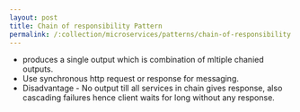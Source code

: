 ```yaml
---
layout: post
title: Chain of responsibility Pattern
permalink: /:collection/microservices/patterns/chain-of-responsibility
---
```


* produces a single output which is combination of mltiple chanied outputs.
* Use synchronous http request or response for messaging.
* Disadvantage - No output till all services in chain gives response, also cascading failures hence client waits for long without any response.
